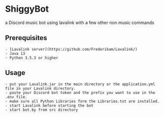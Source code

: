 # ShiggyBot

a Discord music bot using lavalink with a few other non music commands

## Prerequisites

    - [Lavalink server](https://github.com/Frederikam/Lavalink/)
    - Java 13
    - Python 3.5.3 or higher

## Usage

    - put your Lavalink.jar in the main directory or the application.yml file in your Lavalink directory.
    - paste your Discord bot token and the prefix you want to use in the .env file.
    - make sure all Python Libraries form the Libraries.txt are installed.
    - start Lavalink before starting the bot
    - start bot.by from src directory